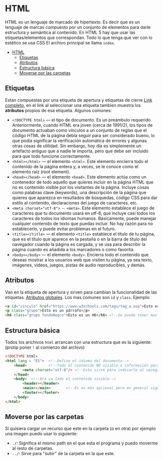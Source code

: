 # HTML
HTML es un lenguaje de marcado de hipertexto. Es decir que es un lenguaje de marcas compuesto por un conjunto de elementos para darle estructura y semántica al contenido. En HTML 5 hay que usar las etiquetas/elementos que correspondan. Todo lo que tenga que ver con lo estético se usa CSS
El archivo principal se llama `index`.

- [HTML](#html)
  - [Etiquetas](#etiquetas)
  - [Atributos](#atributos)
  - [Estructura básica](#estructura-básica)
  - [Moverse por las carpetas](#moverse-por-las-carpetas)

## Etiquetas
Estan compuestas por una etiqueta de apertura y etiquetas de cierre [Link completo](https://www.w3schools.com/tags/), en el link al seleccionar una etiqueta tambien muestra los **atributos** propios de esa etiqueta. Algunos comúnes:

- `<!DOCTYPE html>` — el tipo de documento. Es un preámbulo requerido. Anteriormente, cuando HTML era joven (cerca de 1991/2), los tipos de documento actuaban como vínculos a un conjunto de reglas que el código HTML de la página debía seguir para ser considerado bueno, lo que podía significar la verificación automática de errores y algunas otras cosas de utilidad. Sin embargo, hoy día es simplemente un artefacto antiguo que a nadie le importa, pero que debe ser incluido para que todo funcione correctamente.
- `<html></html>` — el elemento `<html>`. Este elemento encierra todo el contenido de la página entera y, a veces, se le conoce como el elemento raíz (root element).
- `<head></head>` — el elemento `<head>`. Este elemento actúa como un contenedor de todo aquello que quieres incluir en la página HTML que no es contenido visible por los visitantes de la página. Incluye cosas como palabras clave (keywords), una descripción de la página que quieres que aparezca en resultados de búsquedas, código CSS para dar estilo al contenido, declaraciones del juego de caracteres, etc.
- `<meta charset="utf-8"> — <meta>`. Este elemento establece el juego de caracteres que tu documento usará en utf-8, que incluye casi todos los caracteres de todos los idiomas humanos. Básicamente, puede manejar cualquier contenido de texto que puedas incluir. No hay razón para no establecerlo, y puede evitar problemas en el futuro.
- `<title></title>` — el elemento `<title>` establece el título de tu página, que es el título que aparece en la pestaña o en la barra de título del navegador cuando la página es cargada, y se usa para describir la página cuando es añadida a los marcadores o como favorita.
- `<body></body>` — el elemento `<body>`. Encierra todo el contenido que deseas mostrar a los usuarios web que visiten tu página, ya sea texto, imágenes, videos, juegos, pistas de audio reproducibles, y demás.
  
## Atributos
Van en la etiqueta de apertura y sirven para cambian la funcionalidad de las etiquetas. [Atributos globales](https://www.w3schools.com/tags/ref_standardattributes.asp).
Los mas comunes son `id` y `class`. Ejemplo:
```html
<a id="vinculo" href="https://www.w3schools.com/tags/tag_a.asp">Esto es un hipervinculo"</a>
<p class="grupo">Esto es un párrafo</p>
<h6 class="grupo fondoNegro">Esto es un H6</h6> <!--Se puede tener mas de una clase-->
```

## Estructura básica
Todos los arichivos `html` arrancan con una estructura que es la siguiente: (protip poner `!` al comienzo del archivo)
```html
<!DOCTYPE html>
<html lang = "ES">  <!--Define el idioma del documento-->
    <head>          <!--Todo el contenido NO visible o información para el navegador-->
        <meta charset="utf-8"/> <!--Esto sirve para indicarle al navegador que caracteres se van a utilizar-->
    </head> 
    <body>  <!--Aca va todo el contenido visible-->
        <header></header>
        <main></main>       <!--Es es más opcional pero en general sigue esta estructura-->
        <footer></footer>
    </body>   
</html>
```

## Moverse por las carpetas
Si quisiera cargar un recurso que este en la carpeta (o en otra) por ejemplo una imagen puedo usar lo siguiente:
- `./`: Significa el mismo path en el que esta el programa y puedo moverme al resto de carpetas.
- `../`: Sirve para "subir" de la carpeta en la que este.